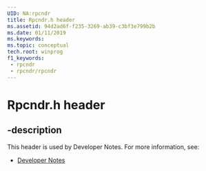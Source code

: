 ```yaml
---
UID: NA:rpcndr
title: Rpcndr.h header
ms.assetid: 94d2ad6f-f235-3269-ab39-c3bf3e799b2b
ms.date: 01/11/2019
ms.keywords: 
ms.topic: conceptual
tech.root: winprog
f1_keywords:
 - rpcndr
 - rpcndr/rpcndr
---
```


# Rpcndr.h header


## -description

This header is used by Developer Notes. For more information, see:

- [Developer Notes](../_winprog/index.md)

